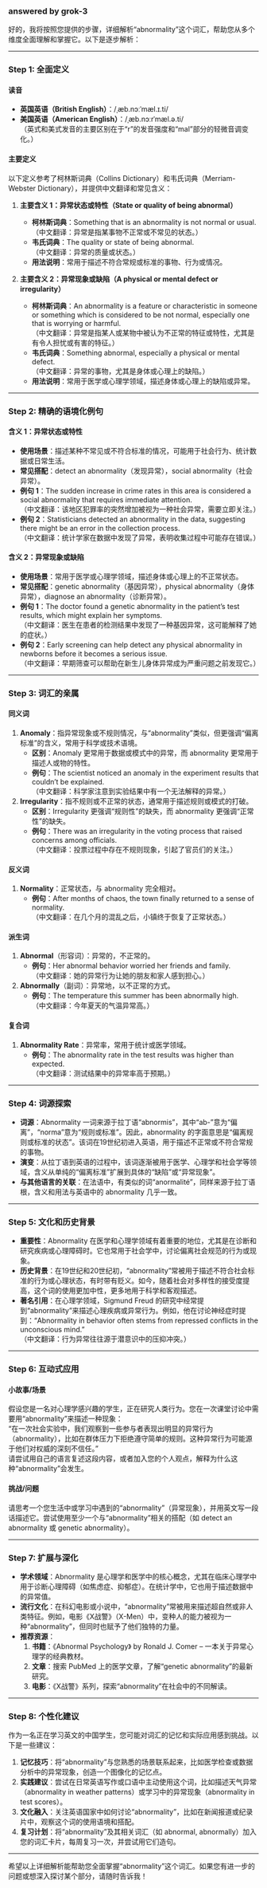 ### answered by grok-3
好的，我将按照您提供的步骤，详细解析“abnormality”这个词汇，帮助您从多个维度全面理解和掌握它。以下是逐步解析：

---

### Step 1: 全面定义

#### 读音
- **英国英语（British English）**：/ˌæb.nɔːˈmæl.ɪ.ti/  
- **美国英语（American English）**：/ˌæb.nɔːrˈmæl.ə.ti/  
（英式和美式发音的主要区别在于“r”的发音强度和“mal”部分的轻微音调变化。）

#### 主要定义
以下定义参考了柯林斯词典（Collins Dictionary）和韦氏词典（Merriam-Webster Dictionary），并提供中文翻译和常见含义：

1. **主要含义 1：异常状态或特性（State or quality of being abnormal）**
   - **柯林斯词典**：Something that is an abnormality is not normal or usual.  
     （中文翻译：异常是指某事物不正常或不常见的状态。）
   - **韦氏词典**：The quality or state of being abnormal.  
     （中文翻译：异常的质量或状态。）
   - **用法说明**：常用于描述不符合常规或标准的事物、行为或情况。

2. **主要含义 2：异常现象或缺陷（A physical or mental defect or irregularity）**
   - **柯林斯词典**：An abnormality is a feature or characteristic in someone or something which is considered to be not normal, especially one that is worrying or harmful.  
     （中文翻译：异常是指某人或某物中被认为不正常的特征或特性，尤其是有令人担忧或有害的特征。）
   - **韦氏词典**：Something abnormal, especially a physical or mental defect.  
     （中文翻译：异常的事物，尤其是身体或心理上的缺陷。）
   - **用法说明**：常用于医学或心理学领域，描述身体或心理上的缺陷或异常。

---

### Step 2: 精确的语境化例句

#### 含义 1：异常状态或特性
- **使用场景**：描述某种不常见或不符合标准的情况，可能用于社会行为、统计数据或日常生活。
- **常见搭配**：detect an abnormality（发现异常），social abnormality（社会异常）。
- **例句 1**：The sudden increase in crime rates in this area is considered a social abnormality that requires immediate attention.  
  （中文翻译：该地区犯罪率的突然增加被视为一种社会异常，需要立即关注。）
- **例句 2**：Statisticians detected an abnormality in the data, suggesting there might be an error in the collection process.  
  （中文翻译：统计学家在数据中发现了异常，表明收集过程中可能存在错误。）

#### 含义 2：异常现象或缺陷
- **使用场景**：常用于医学或心理学领域，描述身体或心理上的不正常状态。
- **常见搭配**：genetic abnormality（基因异常），physical abnormality（身体异常），diagnose an abnormality（诊断异常）。
- **例句 1**：The doctor found a genetic abnormality in the patient’s test results, which might explain her symptoms.  
  （中文翻译：医生在患者的检测结果中发现了一种基因异常，这可能解释了她的症状。）
- **例句 2**：Early screening can help detect any physical abnormality in newborns before it becomes a serious issue.  
  （中文翻译：早期筛查可以帮助在新生儿身体异常成为严重问题之前发现它。）

---

### Step 3: 词汇的亲属

#### 同义词
1. **Anomaly**：指异常现象或不规则情况，与“abnormality”类似，但更强调“偏离标准”的含义，常用于科学或技术语境。  
   - **区别**：Anomaly 更常用于数据或模式中的异常，而 abnormality 更常用于描述人或物的特性。  
   - **例句**：The scientist noticed an anomaly in the experiment results that couldn’t be explained.  
     （中文翻译：科学家注意到实验结果中有一个无法解释的异常。）
2. **Irregularity**：指不规则或不正常的状态，通常用于描述规则或模式的打破。  
   - **区别**：Irregularity 更强调“规则性”的缺失，而 abnormality 更强调“正常性”的缺失。  
   - **例句**：There was an irregularity in the voting process that raised concerns among officials.  
     （中文翻译：投票过程中存在不规则现象，引起了官员们的关注。）

#### 反义词
1. **Normality**：正常状态，与 abnormality 完全相对。  
   - **例句**：After months of chaos, the town finally returned to a sense of normality.  
     （中文翻译：在几个月的混乱之后，小镇终于恢复了正常状态。）

#### 派生词
1. **Abnormal**（形容词）：异常的，不正常的。  
   - **例句**：Her abnormal behavior worried her friends and family.  
     （中文翻译：她的异常行为让她的朋友和家人感到担心。）
2. **Abnormally**（副词）：异常地，以不正常的方式。  
   - **例句**：The temperature this summer has been abnormally high.  
     （中文翻译：今年夏天的气温异常高。）

#### 复合词
1. **Abnormality Rate**：异常率，常用于统计或医学领域。  
   - **例句**：The abnormality rate in the test results was higher than expected.  
     （中文翻译：测试结果中的异常率高于预期。）

---

### Step 4: 词源探索

- **词源**：Abnormality 一词来源于拉丁语“abnormis”，其中“ab-”意为“偏离”，“norma”意为“规则或标准”。因此，abnormality 的字面意思是“偏离规则或标准的状态”。该词在19世纪初进入英语，用于描述不正常或不符合常规的事物。
- **演变**：从拉丁语到英语的过程中，该词逐渐被用于医学、心理学和社会学等领域，含义从单纯的“偏离标准”扩展到具体的“缺陷”或“异常现象”。
- **与其他语言的关联**：在法语中，有类似的词“anormalité”，同样来源于拉丁语根，含义和用法与英语中的 abnormality 几乎一致。

---

### Step 5: 文化和历史背景

- **重要性**：Abnormality 在医学和心理学领域有着重要的地位，尤其是在诊断和研究疾病或心理障碍时。它也常用于社会学中，讨论偏离社会规范的行为或现象。
- **历史背景**：在19世纪和20世纪初，“abnormality”常被用于描述不符合社会标准的行为或心理状态，有时带有贬义。如今，随着社会对多样性的接受度提高，这个词的使用更加中性，更多地用于科学和客观描述。
- **著名引用**：在心理学领域，Sigmund Freud 的研究中经常提到“abnormality”来描述心理疾病或异常行为。例如，他在讨论神经症时提到：“Abnormality in behavior often stems from repressed conflicts in the unconscious mind.”  
  （中文翻译：行为异常往往源于潜意识中的压抑冲突。）

---

### Step 6: 互动式应用

#### 小故事/场景
假设您是一名对心理学感兴趣的学生，正在研究人类行为。您在一次课堂讨论中需要用“abnormality”来描述一种现象：  
“在一次社会实验中，我们观察到一些参与者表现出明显的异常行为（abnormality），比如在群体压力下拒绝遵守简单的规则。这种异常行为可能源于他们对权威的深刻不信任。”  
请尝试用自己的语言复述这段内容，或者加入您的个人观点，解释为什么这种“abnormality”会发生。

#### 挑战/问题
请思考一个您生活中或学习中遇到的“abnormality”（异常现象），并用英文写一段话描述它。尝试使用至少一个与“abnormality”相关的搭配（如 detect an abnormality 或 genetic abnormality）。

---

### Step 7: 扩展与深化

- **学术领域**：Abnormality 是心理学和医学中的核心概念，尤其在临床心理学中用于诊断心理障碍（如焦虑症、抑郁症）。在统计学中，它也用于描述数据中的异常值。
- **流行文化**：在科幻电影或小说中，“abnormality”常被用来描述超自然或非人类特征。例如，电影《X战警》（X-Men）中，变种人的能力被视为一种“abnormality”，但同时也赋予了他们独特的力量。
- **推荐资源**：
  1. **书籍**：《Abnormal Psychology》 by Ronald J. Comer – 一本关于异常心理学的经典教材。
  2. **文章**：搜索 PubMed 上的医学文章，了解“genetic abnormality”的最新研究。
  3. **电影**：《X战警》系列，探索“abnormality”在社会中的不同解读。

---

### Step 8: 个性化建议

作为一名正在学习英文的中国学生，您可能对词汇的记忆和实际应用感到挑战。以下是一些建议：
1. **记忆技巧**：将“abnormality”与您熟悉的场景联系起来，比如医学检查或数据分析中的异常现象，创造一个图像化的记忆点。
2. **实践建议**：尝试在日常英语写作或口语中主动使用这个词，比如描述天气异常（abnormality in weather patterns）或学习中的异常现象（abnormality in test scores）。
3. **文化融入**：关注英语国家中如何讨论“abnormality”，比如在新闻报道或纪录片中，观察这个词的使用语境和搭配。
4. **复习计划**：将“abnormality”及其相关词汇（如 abnormal, abnormally）加入您的词汇卡片，每周复习一次，并尝试用它们造句。

---

希望以上详细解析能帮助您全面掌握“abnormality”这个词汇。如果您有进一步的问题或想深入探讨某个部分，请随时告诉我！